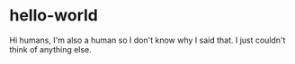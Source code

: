 # hello-world

Hi humans,
I'm also a human so I don't know why I said that.
I just couldn't think of anything else.
